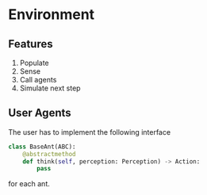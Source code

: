 # Environment

## Features

1. Populate
1. Sense
1. Call agents
1. Simulate next step


## User Agents

The user has to implement the following interface

```python
class BaseAnt(ABC):
    @abstractmethod
    def think(self, perception: Perception) -> Action:
        pass
```

for each ant.